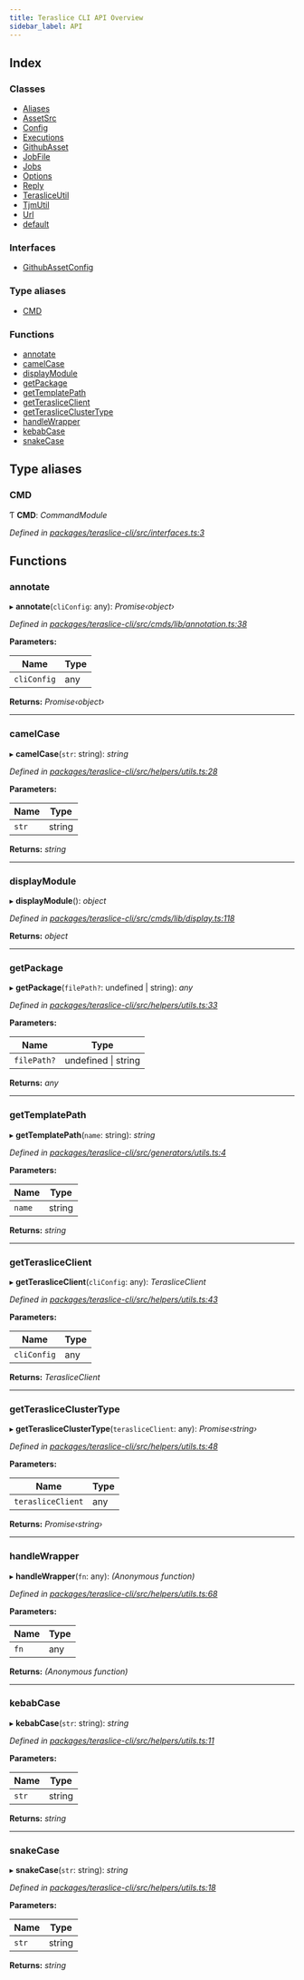 ```yaml
---
title: Teraslice CLI API Overview
sidebar_label: API
---
```


## Index

### Classes

* [Aliases](classes/aliases.md)
* [AssetSrc](classes/assetsrc.md)
* [Config](classes/config.md)
* [Executions](classes/executions.md)
* [GithubAsset](classes/githubasset.md)
* [JobFile](classes/jobfile.md)
* [Jobs](classes/jobs.md)
* [Options](classes/options.md)
* [Reply](classes/reply.md)
* [TerasliceUtil](classes/terasliceutil.md)
* [TjmUtil](classes/tjmutil.md)
* [Url](classes/url.md)
* [default](classes/default.md)

### Interfaces

* [GithubAssetConfig](interfaces/githubassetconfig.md)

### Type aliases

* [CMD](overview.md#cmd)

### Functions

* [annotate](overview.md#annotate)
* [camelCase](overview.md#camelcase)
* [displayModule](overview.md#displaymodule)
* [getPackage](overview.md#getpackage)
* [getTemplatePath](overview.md#gettemplatepath)
* [getTerasliceClient](overview.md#getterasliceclient)
* [getTerasliceClusterType](overview.md#getterasliceclustertype)
* [handleWrapper](overview.md#handlewrapper)
* [kebabCase](overview.md#kebabcase)
* [snakeCase](overview.md#snakecase)

## Type aliases

###  CMD

Ƭ **CMD**: *CommandModule*

*Defined in [packages/teraslice-cli/src/interfaces.ts:3](https://github.com/terascope/teraslice/blob/653cf7530/packages/teraslice-cli/src/interfaces.ts#L3)*

## Functions

###  annotate

▸ **annotate**(`cliConfig`: any): *Promise‹object›*

*Defined in [packages/teraslice-cli/src/cmds/lib/annotation.ts:38](https://github.com/terascope/teraslice/blob/653cf7530/packages/teraslice-cli/src/cmds/lib/annotation.ts#L38)*

**Parameters:**

Name | Type |
------ | ------ |
`cliConfig` | any |

**Returns:** *Promise‹object›*

___

###  camelCase

▸ **camelCase**(`str`: string): *string*

*Defined in [packages/teraslice-cli/src/helpers/utils.ts:28](https://github.com/terascope/teraslice/blob/653cf7530/packages/teraslice-cli/src/helpers/utils.ts#L28)*

**Parameters:**

Name | Type |
------ | ------ |
`str` | string |

**Returns:** *string*

___

###  displayModule

▸ **displayModule**(): *object*

*Defined in [packages/teraslice-cli/src/cmds/lib/display.ts:118](https://github.com/terascope/teraslice/blob/653cf7530/packages/teraslice-cli/src/cmds/lib/display.ts#L118)*

**Returns:** *object*

___

###  getPackage

▸ **getPackage**(`filePath?`: undefined | string): *any*

*Defined in [packages/teraslice-cli/src/helpers/utils.ts:33](https://github.com/terascope/teraslice/blob/653cf7530/packages/teraslice-cli/src/helpers/utils.ts#L33)*

**Parameters:**

Name | Type |
------ | ------ |
`filePath?` | undefined &#124; string |

**Returns:** *any*

___

###  getTemplatePath

▸ **getTemplatePath**(`name`: string): *string*

*Defined in [packages/teraslice-cli/src/generators/utils.ts:4](https://github.com/terascope/teraslice/blob/653cf7530/packages/teraslice-cli/src/generators/utils.ts#L4)*

**Parameters:**

Name | Type |
------ | ------ |
`name` | string |

**Returns:** *string*

___

###  getTerasliceClient

▸ **getTerasliceClient**(`cliConfig`: any): *TerasliceClient*

*Defined in [packages/teraslice-cli/src/helpers/utils.ts:43](https://github.com/terascope/teraslice/blob/653cf7530/packages/teraslice-cli/src/helpers/utils.ts#L43)*

**Parameters:**

Name | Type |
------ | ------ |
`cliConfig` | any |

**Returns:** *TerasliceClient*

___

###  getTerasliceClusterType

▸ **getTerasliceClusterType**(`terasliceClient`: any): *Promise‹string›*

*Defined in [packages/teraslice-cli/src/helpers/utils.ts:48](https://github.com/terascope/teraslice/blob/653cf7530/packages/teraslice-cli/src/helpers/utils.ts#L48)*

**Parameters:**

Name | Type |
------ | ------ |
`terasliceClient` | any |

**Returns:** *Promise‹string›*

___

###  handleWrapper

▸ **handleWrapper**(`fn`: any): *(Anonymous function)*

*Defined in [packages/teraslice-cli/src/helpers/utils.ts:68](https://github.com/terascope/teraslice/blob/653cf7530/packages/teraslice-cli/src/helpers/utils.ts#L68)*

**Parameters:**

Name | Type |
------ | ------ |
`fn` | any |

**Returns:** *(Anonymous function)*

___

###  kebabCase

▸ **kebabCase**(`str`: string): *string*

*Defined in [packages/teraslice-cli/src/helpers/utils.ts:11](https://github.com/terascope/teraslice/blob/653cf7530/packages/teraslice-cli/src/helpers/utils.ts#L11)*

**Parameters:**

Name | Type |
------ | ------ |
`str` | string |

**Returns:** *string*

___

###  snakeCase

▸ **snakeCase**(`str`: string): *string*

*Defined in [packages/teraslice-cli/src/helpers/utils.ts:18](https://github.com/terascope/teraslice/blob/653cf7530/packages/teraslice-cli/src/helpers/utils.ts#L18)*

**Parameters:**

Name | Type |
------ | ------ |
`str` | string |

**Returns:** *string*
